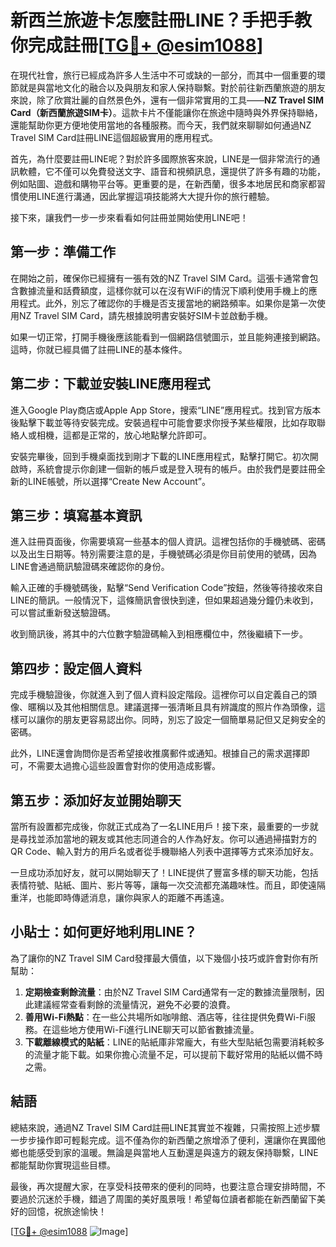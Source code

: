 # 新西兰旅遊卡怎麼註冊LINE？手把手教你完成註冊[[TG💪+ @esim1088](https://t.me/s/esim1088)]

在現代社會，旅行已經成為許多人生活中不可或缺的一部分，而其中一個重要的環節就是與當地文化的融合以及與朋友和家人保持聯繫。對於前往新西蘭旅遊的朋友來說，除了欣賞壯麗的自然景色外，還有一個非常實用的工具——**NZ Travel SIM Card（新西蘭旅遊SIM卡）**。這款卡片不僅能讓你在旅途中隨時與外界保持聯絡，還能幫助你更方便地使用當地的各種服務。而今天，我們就來聊聊如何通過NZ Travel SIM Card註冊LINE這個超級實用的應用程式。

首先，為什麼要註冊LINE呢？對於許多國際旅客來說，LINE是一個非常流行的通訊軟體，它不僅可以免費發送文字、語音和視頻訊息，還提供了許多有趣的功能，例如貼圖、遊戲和購物平台等。更重要的是，在新西蘭，很多本地居民和商家都習慣使用LINE進行溝通，因此掌握這項技能將大大提升你的旅行體驗。

接下來，讓我們一步一步來看看如何註冊並開始使用LINE吧！

## 第一步：準備工作

在開始之前，確保你已經擁有一張有效的NZ Travel SIM Card。這張卡通常會包含數據流量和話費額度，這樣你就可以在沒有WiFi的情況下順利使用手機上的應用程式。此外，別忘了確認你的手機是否支援當地的網路頻率。如果你是第一次使用NZ Travel SIM Card，請先根據說明書安裝好SIM卡並啟動手機。

如果一切正常，打開手機後應該能看到一個網路信號圖示，並且能夠連接到網路。這時，你就已經具備了註冊LINE的基本條件。

## 第二步：下載並安裝LINE應用程式

進入Google Play商店或Apple App Store，搜索“LINE”應用程式。找到官方版本後點擊下載並等待安裝完成。安裝過程中可能會要求你授予某些權限，比如存取聯絡人或相機，這都是正常的，放心地點擊允許即可。

安裝完畢後，回到手機桌面找到剛才下載的LINE應用程式，點擊打開它。初次開啟時，系統會提示你創建一個新的帳戶或是登入現有的帳戶。由於我們是要註冊全新的LINE帳號，所以選擇“Create New Account”。

## 第三步：填寫基本資訊

進入註冊頁面後，你需要填寫一些基本的個人資訊。這裡包括你的手機號碼、密碼以及出生日期等。特別需要注意的是，手機號碼必須是你目前使用的號碼，因為LINE會通過簡訊驗證碼來確認你的身份。

輸入正確的手機號碼後，點擊“Send Verification Code”按鈕，然後等待接收來自LINE的簡訊。一般情況下，這條簡訊會很快到達，但如果超過幾分鐘仍未收到，可以嘗試重新發送驗證碼。

收到簡訊後，將其中的六位數字驗證碼輸入到相應欄位中，然後繼續下一步。

## 第四步：設定個人資料

完成手機驗證後，你就進入到了個人資料設定階段。這裡你可以自定義自己的頭像、暱稱以及其他相關信息。建議選擇一張清晰且具有辨識度的照片作為頭像，這樣可以讓你的朋友更容易認出你。同時，別忘了設定一個簡單易記但又足夠安全的密碼。

此外，LINE還會詢問你是否希望接收推廣郵件或通知。根據自己的需求選擇即可，不需要太過擔心這些設置會對你的使用造成影響。

## 第五步：添加好友並開始聊天

當所有設置都完成後，你就正式成為了一名LINE用戶！接下來，最重要的一步就是尋找並添加當地的親友或其他志同道合的人作為好友。你可以通過掃描對方的QR Code、輸入對方的用戶名或者從手機聯絡人列表中選擇等方式來添加好友。

一旦成功添加好友，就可以開始聊天了！LINE提供了豐富多樣的聊天功能，包括表情符號、貼紙、圖片、影片等等，讓每一次交流都充滿趣味性。而且，即使遠隔重洋，也能即時傳遞消息，讓你與家人的距離不再遙遠。

## 小貼士：如何更好地利用LINE？

為了讓你的NZ Travel SIM Card發揮最大價值，以下幾個小技巧或許會對你有所幫助：

1. **定期檢查剩餘流量**：由於NZ Travel SIM Card通常有一定的數據流量限制，因此建議經常查看剩餘的流量情況，避免不必要的浪費。
2. **善用Wi-Fi熱點**：在一些公共場所如咖啡館、酒店等，往往提供免費Wi-Fi服務。在這些地方使用Wi-Fi進行LINE聊天可以節省數據流量。
3. **下載離線模式的貼紙**：LINE的貼紙庫非常龐大，有些大型貼紙包需要消耗較多的流量才能下載。如果你擔心流量不足，可以提前下載好常用的貼紙以備不時之需。

## 結語

總結來說，通過NZ Travel SIM Card註冊LINE其實並不複雜，只需按照上述步驟一步步操作即可輕鬆完成。這不僅為你的新西蘭之旅增添了便利，還讓你在異國他鄉也能感受到家的溫暖。無論是與當地人互動還是與遠方的親友保持聯繫，LINE都能幫助你實現這些目標。

最後，再次提醒大家，在享受科技帶來的便利的同時，也要注意合理安排時間，不要過於沉迷於手機，錯過了周圍的美好風景哦！希望每位讀者都能在新西蘭留下美好的回憶，祝旅途愉快！

[[TG💪+ @esim1088](https://t.me/s/esim1088) ![Image](https://i.postimg.cc/4NQfJmqS/Snipaste-2025-05-13-00-14-12.png)]